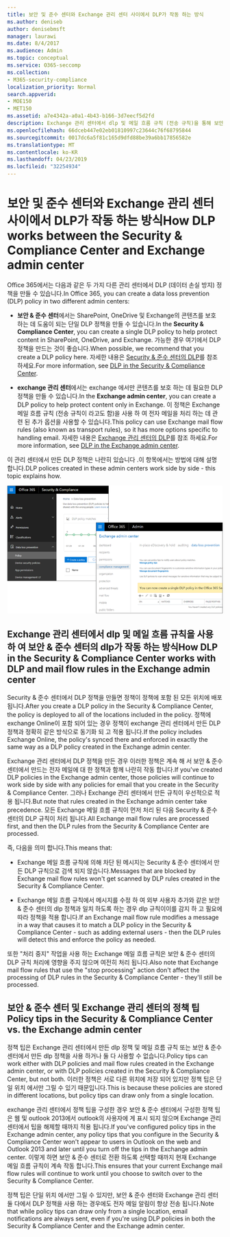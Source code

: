 ```yaml
---
title: 보안 및 준수 센터와 Exchange 관리 센터 사이에서 DLP가 작동 하는 방식
ms.author: deniseb
author: denisebmsft
manager: laurawi
ms.date: 8/4/2017
ms.audience: Admin
ms.topic: conceptual
ms.service: O365-seccomp
ms.collection:
- M365-security-compliance
localization_priority: Normal
search.appverid:
- MOE150
- MET150
ms.assetid: a7e4342a-a0a1-4b43-b166-3d7eecf5d2fd
description: Exchange 관리 센터에서 dlp 및 메일 흐름 규칙 (전송 규칙)을 통해 보안 & 준수 센터의 dlp가 작동 하는 방식을 알아봅니다.
ms.openlocfilehash: 66dceb447e02eb01810997c23644c76f68795844
ms.sourcegitcommit: 0017dc6a5f81c165d9dfd88be39a6bb17856582e
ms.translationtype: MT
ms.contentlocale: ko-KR
ms.lasthandoff: 04/23/2019
ms.locfileid: "32254934"
---
```

# <a name="how-dlp-works-between-the-security--compliance-center-and-exchange-admin-center"></a><span data-ttu-id="ad9ea-103">보안 및 준수 센터와 Exchange 관리 센터 사이에서 DLP가 작동 하는 방식</span><span class="sxs-lookup"><span data-stu-id="ad9ea-103">How DLP works between the Security & Compliance Center and Exchange admin center</span></span>

<span data-ttu-id="ad9ea-104">Office 365에서는 다음과 같은 두 가지 다른 관리 센터에서 DLP (데이터 손실 방지) 정책을 만들 수 있습니다.</span><span class="sxs-lookup"><span data-stu-id="ad9ea-104">In Office 365, you can create a data loss prevention (DLP) policy in two different admin centers:</span></span>
  
- <span data-ttu-id="ad9ea-105">**보안 & 준수 센터**에서는 SharePoint, OneDrive 및 Exchange의 콘텐츠를 보호 하는 데 도움이 되는 단일 DLP 정책을 만들 수 있습니다.</span><span class="sxs-lookup"><span data-stu-id="ad9ea-105">In the **Security & Compliance Center**, you can create a single DLP policy to help protect content in SharePoint, OneDrive, and Exchange.</span></span> <span data-ttu-id="ad9ea-106">가능한 경우 여기에서 DLP 정책을 만드는 것이 좋습니다.</span><span class="sxs-lookup"><span data-stu-id="ad9ea-106">When possible, we recommend that you create a DLP policy here.</span></span> <span data-ttu-id="ad9ea-107">자세한 내용은 [Security & 준수 센터의 DLP](data-loss-prevention-policies.md)를 참조 하세요.</span><span class="sxs-lookup"><span data-stu-id="ad9ea-107">For more information, see [DLP in the Security & Compliance Center](data-loss-prevention-policies.md).</span></span>
    
- <span data-ttu-id="ad9ea-108">**exchange 관리 센터**에서는 exchange 에서만 콘텐츠를 보호 하는 데 필요한 DLP 정책을 만들 수 있습니다.</span><span class="sxs-lookup"><span data-stu-id="ad9ea-108">In the **Exchange admin center**, you can create a DLP policy to help protect content only in Exchange.</span></span> <span data-ttu-id="ad9ea-109">이 정책은 Exchange 메일 흐름 규칙 (전송 규칙이 라고도 함)을 사용 하 여 전자 메일을 처리 하는 데 관련 된 추가 옵션을 사용할 수 있습니다.</span><span class="sxs-lookup"><span data-stu-id="ad9ea-109">This policy can use Exchange mail flow rules (also known as transport rules), so it has more options specific to handling email.</span></span> <span data-ttu-id="ad9ea-110">자세한 내용은 [Exchange 관리 센터의 DLP](https://go.microsoft.com/fwlink/?linkid=852311)를 참조 하세요.</span><span class="sxs-lookup"><span data-stu-id="ad9ea-110">For more information, see [DLP in the Exchange admin center](https://go.microsoft.com/fwlink/?linkid=852311).</span></span>
    
<span data-ttu-id="ad9ea-111">이 관리 센터에서 만든 DLP 정책은 나란히 있습니다 .이 항목에서는 방법에 대해 설명 합니다.</span><span class="sxs-lookup"><span data-stu-id="ad9ea-111">DLP polices created in these admin centers work side by side - this topic explains how.</span></span>
  
![보안 및 준수 센터 및 Exchange 관리 센터의 DLP 페이지](media/d3eaa7e7-3b16-457b-bd9c-26707f7b584f.png)
  
## <a name="how-dlp-in-the-security--compliance-center-works-with-dlp-and-mail-flow-rules-in-the-exchange-admin-center"></a><span data-ttu-id="ad9ea-113">Exchange 관리 센터에서 dlp 및 메일 흐름 규칙을 사용 하 여 보안 & 준수 센터의 dlp가 작동 하는 방식</span><span class="sxs-lookup"><span data-stu-id="ad9ea-113">How DLP in the Security & Compliance Center works with DLP and mail flow rules in the Exchange admin center</span></span>

<span data-ttu-id="ad9ea-114">Security & 준수 센터에서 DLP 정책을 만들면 정책이 정책에 포함 된 모든 위치에 배포 됩니다.</span><span class="sxs-lookup"><span data-stu-id="ad9ea-114">After you create a DLP policy in the Security & Compliance Center, the policy is deployed to all of the locations included in the policy.</span></span> <span data-ttu-id="ad9ea-115">정책에 exchange Online이 포함 되어 있는 경우 정책이 exchange 관리 센터에서 만든 DLP 정책과 정확히 같은 방식으로 동기화 되 고 적용 됩니다.</span><span class="sxs-lookup"><span data-stu-id="ad9ea-115">If the policy includes Exchange Online, the policy's synced there and enforced in exactly the same way as a DLP policy created in the Exchange admin center.</span></span> 
  
<span data-ttu-id="ad9ea-116">Exchange 관리 센터에서 DLP 정책을 만든 경우 이러한 정책은 계속 해 서 보안 & 준수 센터에서 만드는 전자 메일에 대 한 정책과 함께 나란히 작동 합니다.</span><span class="sxs-lookup"><span data-stu-id="ad9ea-116">If you've created DLP policies in the Exchange admin center, those policies will continue to work side by side with any policies for email that you create in the Security & Compliance Center.</span></span> <span data-ttu-id="ad9ea-117">그러나 Exchange 관리 센터에서 만든 규칙이 우선적으로 적용 됩니다.</span><span class="sxs-lookup"><span data-stu-id="ad9ea-117">But note that rules created in the Exchange admin center take precedence.</span></span> <span data-ttu-id="ad9ea-118">모든 Exchange 메일 흐름 규칙이 먼저 처리 된 다음 Security & 준수 센터의 DLP 규칙이 처리 됩니다.</span><span class="sxs-lookup"><span data-stu-id="ad9ea-118">All Exchange mail flow rules are processed first, and then the DLP rules from the Security & Compliance Center are processed.</span></span>
  
<span data-ttu-id="ad9ea-119">즉, 다음을 의미 합니다.</span><span class="sxs-lookup"><span data-stu-id="ad9ea-119">This means that:</span></span>
  
- <span data-ttu-id="ad9ea-120">Exchange 메일 흐름 규칙에 의해 차단 된 메시지는 Security & 준수 센터에서 만든 DLP 규칙으로 검색 되지 않습니다.</span><span class="sxs-lookup"><span data-stu-id="ad9ea-120">Messages that are blocked by Exchange mail flow rules won't get scanned by DLP rules created in the Security & Compliance Center.</span></span>
    
- <span data-ttu-id="ad9ea-121">Exchange 메일 흐름 규칙에서 메시지를 수정 하 여 외부 사용자 추가와 같은 보안 & 준수 센터의 dlp 정책과 일치 하도록 하는 경우 dlp 규칙이이를 감지 하 고 필요에 따라 정책을 적용 합니다.</span><span class="sxs-lookup"><span data-stu-id="ad9ea-121">If an Exchange mail flow rule modifies a message in a way that causes it to match a DLP policy in the Security & Compliance Center - such as adding external users - then the DLP rules will detect this and enforce the policy as needed.</span></span>
    
<span data-ttu-id="ad9ea-122">또한 "처리 중지" 작업을 사용 하는 Exchange 메일 흐름 규칙은 보안 & 준수 센터의 DLP 규칙 처리에 영향을 주지 않으며 여전히 처리 됩니다.</span><span class="sxs-lookup"><span data-stu-id="ad9ea-122">Also note that Exchange mail flow rules that use the "stop processing" action don't affect the processing of DLP rules in the Security & Compliance Center - they'll still be processed.</span></span>
  
## <a name="policy-tips-in-the-security--compliance-center-vs-the-exchange-admin-center"></a><span data-ttu-id="ad9ea-123">보안 & 준수 센터 및 Exchange 관리 센터의 정책 팁</span><span class="sxs-lookup"><span data-stu-id="ad9ea-123">Policy tips in the Security & Compliance Center vs. the Exchange admin center</span></span>

<span data-ttu-id="ad9ea-124">정책 팁은 Exchange 관리 센터에서 만든 dlp 정책 및 메일 흐름 규칙 또는 보안 & 준수 센터에서 만든 dlp 정책을 사용 하거나 둘 다 사용할 수 없습니다.</span><span class="sxs-lookup"><span data-stu-id="ad9ea-124">Policy tips can work either with DLP policies and mail flow rules created in the Exchange admin center, or with DLP policies created in the Security & Compliance Center, but not both.</span></span> <span data-ttu-id="ad9ea-125">이러한 정책은 서로 다른 위치에 저장 되어 있지만 정책 팁은 단일 위치 에서만 그릴 수 있기 때문입니다.</span><span class="sxs-lookup"><span data-stu-id="ad9ea-125">This is because these policies are stored in different locations, but policy tips can draw only from a single location.</span></span>
  
<span data-ttu-id="ad9ea-126">exchange 관리 센터에서 정책 팁을 구성한 경우 보안 & 준수 센터에서 구성한 정책 팁은 웹 및 outlook 2013에서 outlook의 사용자에 게 표시 되지 않으며 Exchange 관리 센터에서 팁을 해제할 때까지 적용 됩니다.</span><span class="sxs-lookup"><span data-stu-id="ad9ea-126">If you've configured policy tips in the Exchange admin center, any policy tips that you configure in the Security & Compliance Center won't appear to users in Outlook on the web and Outlook 2013 and later until you turn off the tips in the Exchange admin center.</span></span> <span data-ttu-id="ad9ea-127">이렇게 하면 보안 & 준수 센터로 전환 하도록 선택할 때까지 현재 Exchange 메일 흐름 규칙이 계속 작동 합니다.</span><span class="sxs-lookup"><span data-stu-id="ad9ea-127">This ensures that your current Exchange mail flow rules will continue to work until you choose to switch over to the Security & Compliance Center.</span></span>
  
<span data-ttu-id="ad9ea-128">정책 팁은 단일 위치 에서만 그릴 수 있지만, 보안 & 준수 센터와 Exchange 관리 센터 둘 다에서 DLP 정책을 사용 하는 경우에도 전자 메일 알림이 항상 전송 됩니다.</span><span class="sxs-lookup"><span data-stu-id="ad9ea-128">Note that while policy tips can draw only from a single location, email notifications are always sent, even if you're using DLP policies in both the Security & Compliance Center and the Exchange admin center.</span></span>
  

